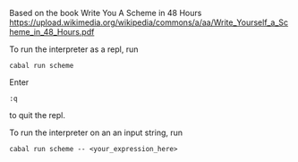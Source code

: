 
Based on the book Write You A Scheme in 48 Hours
https://upload.wikimedia.org/wikipedia/commons/a/aa/Write_Yourself_a_Scheme_in_48_Hours.pdf

To run the interpreter as a repl, run

```cabal run scheme```

Enter

```:q```

to quit the repl.


To run the interpreter on an an input string, run

```cabal run scheme -- <your_expression_here>```
